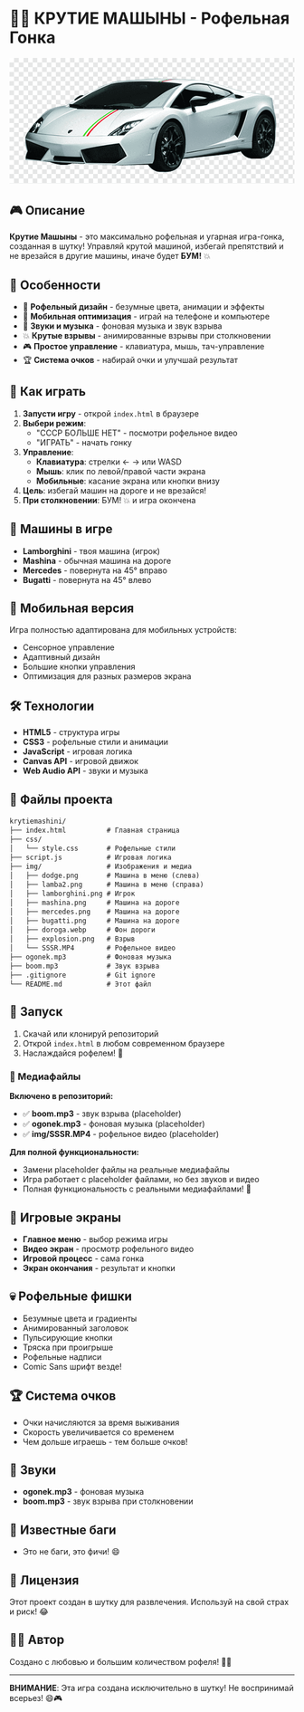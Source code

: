 # 🚗💥 КРУТИЕ МАШЫНЫ - Рофельная Гонка

![Game Preview](img/lamba2.png)

## 🎮 Описание

**Крутие Машыны** - это максимально рофельная и угарная игра-гонка, созданная в шутку! Управляй крутой машиной, избегай препятствий и не врезайся в другие машины, иначе будет **БУМ!** 💥

## 🚀 Особенности

- 🎨 **Рофельный дизайн** - безумные цвета, анимации и эффекты
- 📱 **Мобильная оптимизация** - играй на телефоне и компьютере
- 🎵 **Звуки и музыка** - фоновая музыка и звук взрыва
- 💥 **Крутые взрывы** - анимированные взрывы при столкновении
- 🎮 **Простое управление** - клавиатура, мышь, тач-управление
- 🏆 **Система очков** - набирай очки и улучшай результат

## 🎯 Как играть

1. **Запусти игру** - открой `index.html` в браузере
2. **Выбери режим**:
   - "СССР БОЛЬШЕ НЕТ" - посмотри рофельное видео
   - "ИГРАТЬ" - начать гонку
3. **Управление**:
   - **Клавиатура**: стрелки ← → или WASD
   - **Мышь**: клик по левой/правой части экрана
   - **Мобильные**: касание экрана или кнопки внизу
4. **Цель**: избегай машин на дороге и не врезайся!
5. **При столкновении**: БУМ! 💥 и игра окончена

## 🚗 Машины в игре

- **Lamborghini** - твоя машина (игрок)
- **Mashina** - обычная машина на дороге
- **Mercedes** - повернута на 45° вправо
- **Bugatti** - повернута на 45° влево

## 📱 Мобильная версия

Игра полностью адаптирована для мобильных устройств:
- Сенсорное управление
- Адаптивный дизайн
- Большие кнопки управления
- Оптимизация для разных размеров экрана

## 🛠 Технологии

- **HTML5** - структура игры
- **CSS3** - рофельные стили и анимации
- **JavaScript** - игровая логика
- **Canvas API** - игровой движок
- **Web Audio API** - звуки и музыка

## 🎨 Файлы проекта

```
krytiemashini/
├── index.html          # Главная страница
├── css/
│   └── style.css       # Рофельные стили
├── script.js           # Игровая логика
├── img/                # Изображения и медиа
│   ├── dodge.png       # Машина в меню (слева)
│   ├── lamba2.png      # Машина в меню (справа)
│   ├── lamborghini.png # Игрок
│   ├── mashina.png     # Машина на дороге
│   ├── mercedes.png    # Машина на дороге
│   ├── bugatti.png     # Машина на дороге
│   ├── doroga.webp     # Фон дороги
│   ├── explosion.png   # Взрыв
│   └── SSSR.MP4        # Рофельное видео
├── ogonek.mp3          # Фоновая музыка
├── boom.mp3            # Звук взрыва
├── .gitignore          # Git ignore
└── README.md           # Этот файл
```

## 🚀 Запуск

1. Скачай или клонируй репозиторий
2. Открой `index.html` в любом современном браузере
3. Наслаждайся рофелем! 🎉

### 🎵 Медиафайлы

**Включено в репозиторий:**
- ✅ **boom.mp3** - звук взрыва (placeholder)
- ✅ **ogonek.mp3** - фоновая музыка (placeholder)  
- ✅ **img/SSSR.MP4** - рофельное видео (placeholder)

**Для полной функциональности:**
- Замени placeholder файлы на реальные медиафайлы
- Игра работает с placeholder файлами, но без звуков и видео
- Полная функциональность с реальными медиафайлами! 🎉

## 🎯 Игровые экраны

- **Главное меню** - выбор режима игры
- **Видео экран** - просмотр рофельного видео
- **Игровой процесс** - сама гонка
- **Экран окончания** - результат и кнопки

## 💀 Рофельные фишки

- Безумные цвета и градиенты
- Анимированный заголовок
- Пульсирующие кнопки
- Тряска при проигрыше
- Рофельные надписи
- Comic Sans шрифт везде!

## 🏆 Система очков

- Очки начисляются за время выживания
- Скорость увеличивается со временем
- Чем дольше играешь - тем больше очков!

## 🎵 Звуки

- **ogonek.mp3** - фоновая музыка
- **boom.mp3** - звук взрыва при столкновении

## 🐛 Известные баги

- Это не баги, это фичи! 😄

## 📝 Лицензия

Этот проект создан в шутку для развлечения. Используй на свой страх и риск! 😂

## 👨‍💻 Автор

Создано с любовью и большим количеством рофеля! 🚗💥

---

**ВНИМАНИЕ**: Эта игра создана исключительно в шутку! Не воспринимай всерьез! 😄🎮
